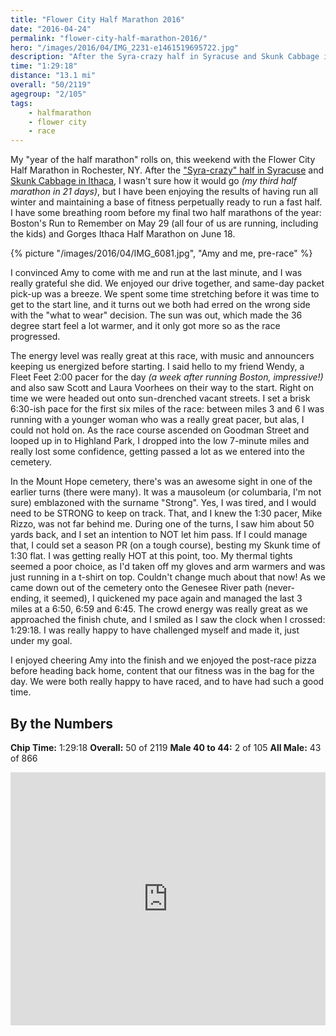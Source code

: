 ```yaml
---
title: "Flower City Half Marathon 2016"
date: "2016-04-24"
permalink: "flower-city-half-marathon-2016/"
hero: "/images/2016/04/IMG_2231-e1461519695722.jpg"
description: "After the Syra-crazy half in Syracuse and Skunk Cabbage in Ithaca, I wasn't sure how it would go, but I have been enjoying the results of having run all winter and maintaining a base of fitness perpetually ready to run a fast half."
time: "1:29:18"
distance: "13.1 mi"
overall: "50/2119"
agegroup: "2/105"
tags:
    - halfmarathon
    - flower city
    - race
---
```


My "year of the half marathon" rolls on, this weekend with the Flower City Half Marathon in Rochester, NY. After the ["Syra-crazy" half in Syracuse](/syracuse-half-marathon-2016/) and [Skunk Cabbage in Ithaca](/skunk-cabbage-half-marathon-2016/), I wasn't sure how it would go _(my third half marathon in 21 days)_, but I have been enjoying the results of having run all winter and maintaining a base of fitness perpetually ready to run a fast half. I have some breathing room before my final two half marathons of the year: Boston's Run to Remember on May 29 (all four of us are running, including the kids) and Gorges Ithaca Half Marathon on June 18.

{% picture "/images/2016/04/IMG_6081.jpg", "Amy and me, pre-race" %}

I convinced Amy to come with me and run at the last minute, and I was really grateful she did. We enjoyed our drive together, and same-day packet pick-up was a breeze. We spent some time stretching before it was time to get to the start line, and it turns out we both had erred on the wrong side with the "what to wear" decision. The sun was out, which made the 36 degree start feel a lot warmer, and it only got more so as the race progressed.

The energy level was really great at this race, with music and announcers keeping us energized before starting. I said hello to my friend Wendy, a Fleet Feet 2:00 pacer for the day _(a week after running Boston, impressive!)_ and also saw Scott and Laura Voorhees on their way to the start. Right on time we were headed out onto sun-drenched vacant streets. I set a brisk 6:30-ish pace for the first six miles of the race: between miles 3 and 6 I was running with a younger woman who was a really great pacer, but alas, I could not hold on. As the race course ascended on Goodman Street and looped up in to Highland Park, I dropped into the low 7-minute miles and really lost some confidence, getting passed a lot as we entered into the cemetery.

In the Mount Hope cemetery, there's was an awesome sight in one of the earlier turns (there were many). It was a mausoleum (or columbaria, I'm not sure) emblazoned with the surname "Strong". Yes, I was tired, and I would need to be STRONG to keep on track. That, and I knew the 1:30 pacer, Mike Rizzo, was not far behind me. During one of the turns, I saw him about 50 yards back, and I set an intention to NOT let him pass. If I could manage that, I could set a season PR (on a tough course), besting my Skunk time of 1:30 flat. I was getting really HOT at this point, too. My thermal tights seemed a poor choice, as I'd taken off my gloves and arm warmers and was just running in a t-shirt on top. Couldn't change much about that now! As we came down out of the cemetery onto the Genesee River path (never-ending, it seemed), I quickened my pace again and managed the last 3 miles at a 6:50, 6:59 and 6:45. The crowd energy was really great as we approached the finish chute, and I smiled as I saw the clock when I crossed: 1:29:18. I was really happy to have challenged myself and made it, just under my goal.

I enjoyed cheering Amy into the finish and we enjoyed the post-race pizza before heading back home, content that our fitness was in the bag for the day. We were both really happy to have raced, and to have had such a good time.

## By the Numbers

**Chip Time:** 1:29:18 
**Overall:** 50 of 2119 
**Male 40 to 44:** 2 of 105 
**All Male:** 43 of 866

<iframe src="https://www.strava.com/activities/555597861/embed/97c08f7e0f0ba1e8e582cccf358b457a975b4359" width="100%" height="405" frameborder="0" scrolling="no"></iframe>

